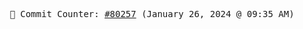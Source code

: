 <p align="center">
    <samp>
        📮 Commit Counter: <a href="https://github.com/Javascript-void0/Javascript-void0/commits/main">#80257</a> (January 26, 2024 @ 09:35 AM)
    </samp>
</p>
